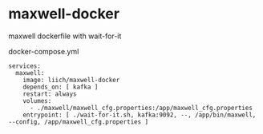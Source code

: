# maxwell-docker
maxwell dockerfile with wait-for-it

docker-compose.yml
```
services:
  maxwell:
    image: liich/maxwell-docker
    depends_on: [ kafka ]
    restart: always
    volumes:
      - ./maxwell/maxwell_cfg.properties:/app/maxwell_cfg.properties
    entrypoint: [ ./wait-for-it.sh, kafka:9092, --, /app/bin/maxwell, --config, /app/maxwell_cfg.properties ]
```
